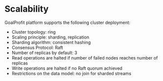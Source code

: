 # Scalability

GoalProfit platform supports the following cluster deployment:

* Cluster topology: ring
* Scaling principle: sharding, replication
* Sharding algorithm: consistent hashing
* Consensus Protocol: Raft
* Number of replicas by default: 3
* Read operations are halted if number of failed nodes reaches number of replicas
* Write operations are halted if no Raft quorum achieved
* Restrictions on the data model: no join for sharded streams

<style>
.my-dark-theme .my-content {
    color: var(--light)
}
.my-dark-theme .my-content h1,
.my-dark-theme .my-content h2,
.my-dark-theme .my-content h3,
.my-dark-theme .my-content h4,
.my-dark-theme .my-content h5 {
    color: white;
}
.my-content b,i,em {
    color: rgb(88,167,202);
}
code { white-space: pre; }
</style>
